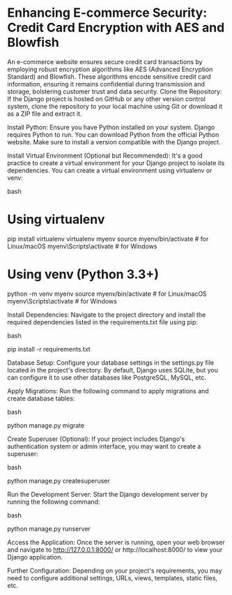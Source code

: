 # Enhancing E-commerce Security: Credit Card Encryption with AES and Blowfish
 An e-commerce website ensures secure credit card transactions by employing robust encryption algorithms like AES (Advanced Encryption Standard) and Blowfish. These algorithms encode sensitive credit card information, ensuring it remains confidential during transmission and storage, bolstering customer trust and data security.
Clone the Repository: If the Django project is hosted on GitHub or any other version control system, clone the repository to your local machine using Git or download it as a ZIP file and extract it.

Install Python: Ensure you have Python installed on your system. Django requires Python to run. You can download Python from the official Python website. Make sure to install a version compatible with the Django project.

Install Virtual Environment (Optional but Recommended): It's a good practice to create a virtual environment for your Django project to isolate its dependencies. You can create a virtual environment using virtualenv or venv:

bash

# Using virtualenv
pip install virtualenv
virtualenv myenv
source myenv/bin/activate  # for Linux/macOS
myenv\Scripts\activate      # for Windows

# Using venv (Python 3.3+)
python -m venv myenv
source myenv/bin/activate  # for Linux/macOS
myenv\Scripts\activate      # for Windows

Install Dependencies: Navigate to the project directory and install the required dependencies listed in the requirements.txt file using pip:

bash

pip install -r requirements.txt

Database Setup: Configure your database settings in the settings.py file located in the project's directory. By default, Django uses SQLite, but you can configure it to use other databases like PostgreSQL, MySQL, etc.

Apply Migrations: Run the following command to apply migrations and create database tables:

bash

python manage.py migrate

Create Superuser (Optional): If your project includes Django's authentication system or admin interface, you may want to create a superuser:

bash

python manage.py createsuperuser

Run the Development Server: Start the Django development server by running the following command:

bash

python manage.py runserver

Access the Application: Once the server is running, open your web browser and navigate to http://127.0.0.1:8000/ or http://localhost:8000/ to view your Django application.

Further Configuration: Depending on your project's requirements, you may need to configure additional settings, URLs, views, templates, static files, etc.
